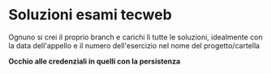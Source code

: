 # Soluzioni esami tecweb

Ognuno si crei il proprio branch e carichi lì tutte le soluzioni, idealmente con la data dell'appello e il numero dell'esercizio nel nome del progetto/cartella

**Occhio alle credenziali in quelli con la persistenza**

